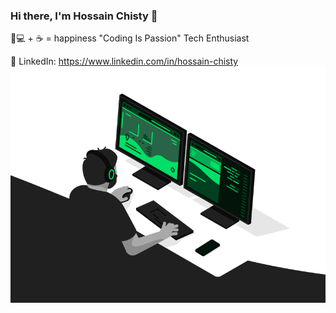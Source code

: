 ### Hi there, I'm Hossain Chisty 👋
👨💻 + ☕ = happiness
"Coding Is Passion"
 Tech Enthusiast

💼 LinkedIn: https://www.linkedin.com/in/hossain-chisty
<img src="https://github.com/hossainchisty/hossainchisty/blob/main/4paradox-animation.gif">



